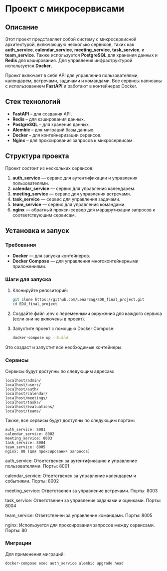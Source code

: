 # Проект с микросервисами

## Описание

Этот проект представляет собой систему с микросервисной архитектурой, включающую несколько сервисов, таких как **auth_service**, **calendar_service**, **meeting_service**, **task_service**, и **team_service**. Также используется **PostgreSQL** для хранения данных и **Redis** для кэширования. Для управления инфраструктурой используется **Docker**.

Проект включает в себя API для управления пользователями, календарем, встречами, задачами и командами. Все сервисы написаны с использованием **FastAPI** и работают в контейнерах Docker.

## Стек технологий

- **FastAPI** – для создания API.
- **Redis** – для кэширования данных.
- **PostgreSQL** – для хранения данных.
- **Alembic** – для миграций базы данных.
- **Docker** – для контейнеризации сервисов.
- **Nginx** – для проксирования запросов к микросервисам.
  
## Структура проекта

Проект состоит из нескольких сервисов:

1. **auth_service** — сервис для аутентификации и управления пользователями.
2. **calendar_service** — сервис для управления календарем.
3. **meeting_service** — сервис для управления встречами.
4. **task_service** — сервис для управления задачами.
5. **team_service** — сервис для управления командами.
6. **nginx** — обратный прокси-сервер для маршрутизации запросов к соответствующим сервисам.

## Установка и запуск

### Требования

- **Docker** — для запуска контейнеров.
- **Docker Compose** — для управления многоконтейнерными приложениями.

### Шаги для запуска

1. Клонируйте репозиторий:
   ```bash
   git clone https://github.com/LenarSag/EDU_final_project.git
   cd EDU_final_project

2. Создайте файл .env с переменными окружения для каждого сервиса (если они не включены в проект).

3. Запустите проект с помощью Docker Compose:
   ```bash
   docker-compose up --build

Это создаст и запустит все необходимые контейнеры.

### Сервисы

Сервисы будут доступны по следующим адресам:

```
localhost/admin/
localhost/users/
localhost/auth/
localhost/calendar/
localhost/meetings/ 
localhost/tasks/
localhost/evaluations/
localhost/teams/
```

Также, все сервисы будут доступны по следующим портам:

```
auth_service: 8001
calendar_service: 8002
meeting_service: 8003
task_service: 8004
team_service: 8005
nginx: 80 (для проксирования запросов)
```


auth_service:
Ответственен за аутентификацию и управление пользователями.
Порты: 8001

calendar_service:
Ответственен за управление календарем и событиями.
Порты: 8002

meeting_service:
Ответственен за управление встречами.
Порты: 8003

task_service:
Ответственен за управление задачами и оценками.
Порты: 8004

team_service:
Ответственен за управление командами.
Порты: 8005

nginx:
Используется для проксирования запросов между сервисами.
Порты: 80

### Миграции
Для применения миграций:

   ```bash
   docker-compose exec auth_service alembic upgrade head